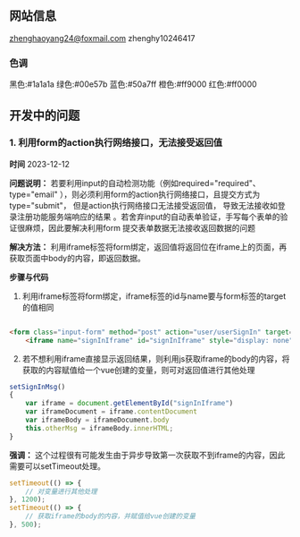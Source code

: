 ## 网站信息
zhenghaoyang24@foxmail.com
zhenghy10246417
### 色调

黑色:#1a1a1a
绿色:#00e57b
蓝色:#50a7ff
橙色:#ff9000
红色:#ff0000

## 开发中的问题

### 1. 利用form的action执行网络接口，无法接受返回值

**时间**
2023-12-12

**问题说明：** 若要利用input的自动检测功能（例如required="required"、type="email"
），则必须利用form的action执行网络接口，且提交方式为type="submit"，
但是action执行网络接口无法接受返回值， 导致无法接收如登录注册功能服务端响应的结果
。若舍弃input的自动表单验证，手写每个表单的验证很麻烦，因此要解决利用form
提交表单数据无法接收返回数据的问题

**解决方法：** 利用iframe标签将form绑定，返回值将返回位在iframe上的页面，再获取页面中body的内容，即返回数据。

**步骤与代码**

1. 利用iframe标签将form绑定，iframe标签的id与name要与form标签的target的值相同

```html

<form class="input-form" method="post" action="user/userSignIn" target="signInIframe">
    <iframe name="signInIframe" id="signInIframe" style="display: none"></iframe>
```

2. 若不想利用iframe直接显示返回结果，则利用js获取iframe的body的内容，将获取的内容赋值给一个vue创建的变量，则可对返回值进行其他处理

```js
setSignInMsg()
{
    var iframe = document.getElementById("signInIframe")
    var iframeDocument = iframe.contentDocument
    var iframeBody = iframeDocument.body
    this.otherMsg = iframeBody.innerHTML;
}
```

**强调：** 这个过程很有可能发生由于异步导致第一次获取不到iframe的内容，因此需要可以setTimeout处理。

```js
setTimeout(() => {
    // 对变量进行其他处理
}, 1200);
setTimeout(() => {
    // 获取iframe的body的内容，并赋值给vue创建的变量
}, 500);
```


